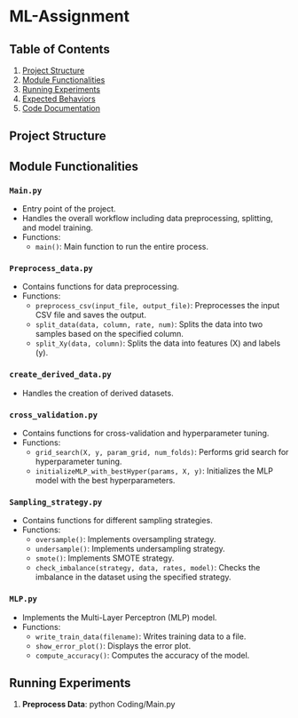 # ML-Assignment

## Table of Contents
1. [Project Structure](#project-structure)
2. [Module Functionalities](#module-functionalities)
3. [Running Experiments](#running-experiments)
4. [Expected Behaviors](#expected-behaviors)
5. [Code Documentation](#code-documentation)

## Project Structure

## Module Functionalities

### `Main.py`
- Entry point of the project.
- Handles the overall workflow including data preprocessing, splitting, and model training.
- Functions:
  - `main()`: Main function to run the entire process.

### `Preprocess_data.py`
- Contains functions for data preprocessing.
- Functions:
  - `preprocess_csv(input_file, output_file)`: Preprocesses the input CSV file and saves the output.
  - `split_data(data, column, rate, num)`: Splits the data into two samples based on the specified column.
  - `split_Xy(data, column)`: Splits the data into features (X) and labels (y).

### `create_derived_data.py`
- Handles the creation of derived datasets.

### `cross_validation.py`
- Contains functions for cross-validation and hyperparameter tuning.
- Functions:
  - `grid_search(X, y, param_grid, num_folds)`: Performs grid search for hyperparameter tuning.
  - `initializeMLP_with_bestHyper(params, X, y)`: Initializes the MLP model with the best hyperparameters.

### `Sampling_strategy.py`
- Contains functions for different sampling strategies.
- Functions:
  - `oversample()`: Implements oversampling strategy.
  - `undersample()`: Implements undersampling strategy.
  - `smote()`: Implements SMOTE strategy.
  - `check_imbalance(strategy, data, rates, model)`: Checks the imbalance in the dataset using the specified strategy.

### `MLP.py`
- Implements the Multi-Layer Perceptron (MLP) model.
- Functions:
  - `write_train_data(filename)`: Writes training data to a file.
  - `show_error_plot()`: Displays the error plot.
  - `compute_accuracy()`: Computes the accuracy of the model.

## Running Experiments

1. **Preprocess Data**:
   python Coding/Main.py <DATA FILE>